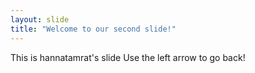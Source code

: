 ```yaml
---
layout: slide
title: "Welcome to our second slide!"
---
```

This is hannatamrat's slide
Use the left arrow to go back!
